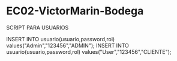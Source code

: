 # EC02-VictorMarin-Bodega

SCRIPT PARA USUARIOS

INSERT INTO usuario(usuario,password,rol) values("Admin","123456","ADMIN");
INSERT INTO usuario(usuario,password,rol) values("User","123456","CLIENTE");

